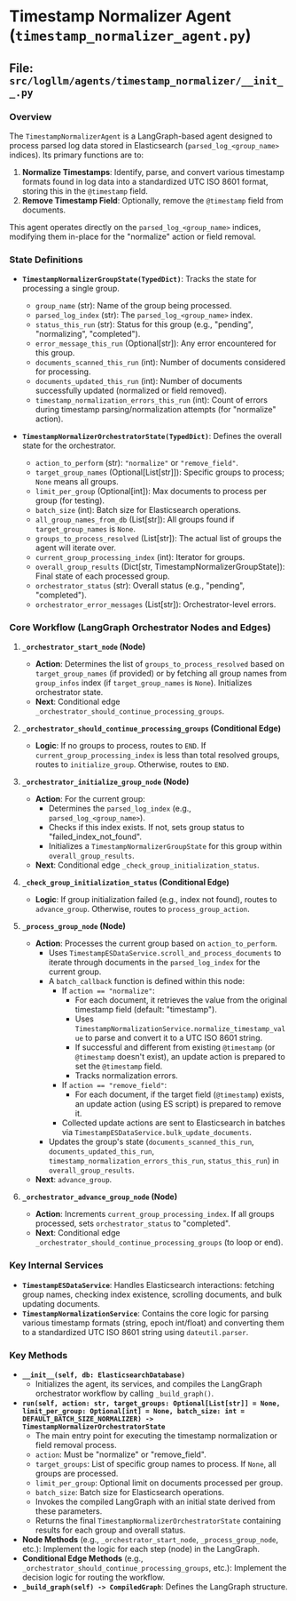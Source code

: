 # Timestamp Normalizer Agent (`timestamp_normalizer_agent.py`)

## File: `src/logllm/agents/timestamp_normalizer/__init__.py`

### Overview

The `TimestampNormalizerAgent` is a LangGraph-based agent designed to process parsed log data stored in Elasticsearch (`parsed_log_<group_name>` indices). Its primary functions are to:

1.  **Normalize Timestamps**: Identify, parse, and convert various timestamp formats found in log data into a standardized UTC ISO 8601 format, storing this in the `@timestamp` field.
2.  **Remove Timestamp Field**: Optionally, remove the `@timestamp` field from documents.

This agent operates directly on the `parsed_log_<group_name>` indices, modifying them in-place for the "normalize" action or field removal.

### State Definitions

- **`TimestampNormalizerGroupState(TypedDict)`**: Tracks the state for processing a single group.

  - `group_name` (str): Name of the group being processed.
  - `parsed_log_index` (str): The `parsed_log_<group_name>` index.
  - `status_this_run` (str): Status for this group (e.g., "pending", "normalizing", "completed").
  - `error_message_this_run` (Optional[str]): Any error encountered for this group.
  - `documents_scanned_this_run` (int): Number of documents considered for processing.
  - `documents_updated_this_run` (int): Number of documents successfully updated (normalized or field removed).
  - `timestamp_normalization_errors_this_run` (int): Count of errors during timestamp parsing/normalization attempts (for "normalize" action).

- **`TimestampNormalizerOrchestratorState(TypedDict)`**: Defines the overall state for the orchestrator.
  - `action_to_perform` (str): `"normalize"` or `"remove_field"`.
  - `target_group_names` (Optional[List[str]]): Specific groups to process; `None` means all groups.
  - `limit_per_group` (Optional[int]): Max documents to process per group (for testing).
  - `batch_size` (int): Batch size for Elasticsearch operations.
  - `all_group_names_from_db` (List[str]): All groups found if `target_group_names` is `None`.
  - `groups_to_process_resolved` (List[str]): The actual list of groups the agent will iterate over.
  - `current_group_processing_index` (int): Iterator for groups.
  - `overall_group_results` (Dict[str, TimestampNormalizerGroupState]): Final state of each processed group.
  - `orchestrator_status` (str): Overall status (e.g., "pending", "completed").
  - `orchestrator_error_messages` (List[str]): Orchestrator-level errors.

### Core Workflow (LangGraph Orchestrator Nodes and Edges)

1.  **`_orchestrator_start_node` (Node)**

    - **Action**: Determines the list of `groups_to_process_resolved` based on `target_group_names` (if provided) or by fetching all group names from `group_infos` index (if `target_group_names` is `None`). Initializes orchestrator state.
    - **Next**: Conditional edge `_orchestrator_should_continue_processing_groups`.

2.  **`_orchestrator_should_continue_processing_groups` (Conditional Edge)**

    - **Logic**: If no groups to process, routes to `END`. If `current_group_processing_index` is less than total resolved groups, routes to `initialize_group`. Otherwise, routes to `END`.

3.  **`_orchestrator_initialize_group_node` (Node)**

    - **Action**: For the current group:
      - Determines the `parsed_log_index` (e.g., `parsed_log_<group_name>`).
      - Checks if this index exists. If not, sets group status to "failed_index_not_found".
      - Initializes a `TimestampNormalizerGroupState` for this group within `overall_group_results`.
    - **Next**: Conditional edge `_check_group_initialization_status`.

4.  **`_check_group_initialization_status` (Conditional Edge)**

    - **Logic**: If group initialization failed (e.g., index not found), routes to `advance_group`. Otherwise, routes to `process_group_action`.

5.  **`_process_group_node` (Node)**

    - **Action**: Processes the current group based on `action_to_perform`.
      - Uses `TimestampESDataService.scroll_and_process_documents` to iterate through documents in the `parsed_log_index` for the current group.
      - A `batch_callback` function is defined within this node:
        - If `action == "normalize"`:
          - For each document, it retrieves the value from the original timestamp field (default: "timestamp").
          - Uses `TimestampNormalizationService.normalize_timestamp_value` to parse and convert it to a UTC ISO 8601 string.
          - If successful and different from existing `@timestamp` (or `@timestamp` doesn't exist), an update action is prepared to set the `@timestamp` field.
          - Tracks normalization errors.
        - If `action == "remove_field"`:
          - For each document, if the target field (`@timestamp`) exists, an update action (using ES script) is prepared to remove it.
        - Collected update actions are sent to Elasticsearch in batches via `TimestampESDataService.bulk_update_documents`.
      - Updates the group's state (`documents_scanned_this_run`, `documents_updated_this_run`, `timestamp_normalization_errors_this_run`, `status_this_run`) in `overall_group_results`.
    - **Next**: `advance_group`.

6.  **`_orchestrator_advance_group_node` (Node)**
    - **Action**: Increments `current_group_processing_index`. If all groups processed, sets `orchestrator_status` to "completed".
    - **Next**: Conditional edge `_orchestrator_should_continue_processing_groups` (to loop or end).

### Key Internal Services

- **`TimestampESDataService`**: Handles Elasticsearch interactions: fetching group names, checking index existence, scrolling documents, and bulk updating documents.
- **`TimestampNormalizationService`**: Contains the core logic for parsing various timestamp formats (string, epoch int/float) and converting them to a standardized UTC ISO 8601 string using `dateutil.parser`.

### Key Methods

- **`__init__(self, db: ElasticsearchDatabase)`**
  - Initializes the agent, its services, and compiles the LangGraph orchestrator workflow by calling `_build_graph()`.
- **`run(self, action: str, target_groups: Optional[List[str]] = None, limit_per_group: Optional[int] = None, batch_size: int = DEFAULT_BATCH_SIZE_NORMALIZER) -> TimestampNormalizerOrchestratorState`**
  - The main entry point for executing the timestamp normalization or field removal process.
  - `action`: Must be "normalize" or "remove_field".
  - `target_groups`: List of specific group names to process. If `None`, all groups are processed.
  - `limit_per_group`: Optional limit on documents processed per group.
  - `batch_size`: Batch size for Elasticsearch operations.
  - Invokes the compiled LangGraph with an initial state derived from these parameters.
  - Returns the final `TimestampNormalizerOrchestratorState` containing results for each group and overall status.
- **Node Methods** (e.g., `_orchestrator_start_node`, `_process_group_node`, etc.): Implement the logic for each step (node) in the LangGraph.
- **Conditional Edge Methods** (e.g., `_orchestrator_should_continue_processing_groups`, etc.): Implement the decision logic for routing the workflow.
- **`_build_graph(self) -> CompiledGraph`**: Defines the LangGraph structure.
